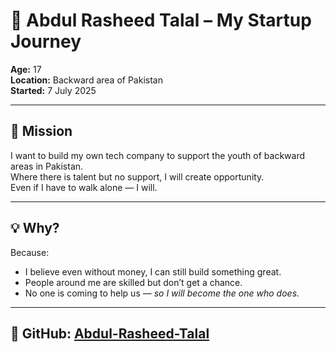 # 🚀 Abdul Rasheed Talal – My Startup Journey

**Age:** 17  
**Location:** Backward area of Pakistan  
**Started:** 7 July 2025

---

## 🎯 Mission

I want to build my own tech company to support the youth of backward areas in Pakistan.  
Where there is talent but no support, I will create opportunity.  
Even if I have to walk alone — I will.

---

## 💡 Why?

Because:
- I believe even without money, I can still build something great.
- People around me are skilled but don’t get a chance.
- No one is coming to help us — *so I will become the one who does.*

---
## 🔗 GitHub: [Abdul-Rasheed-Talal](https://github.com/Abdul-Rasheed-Talal)
